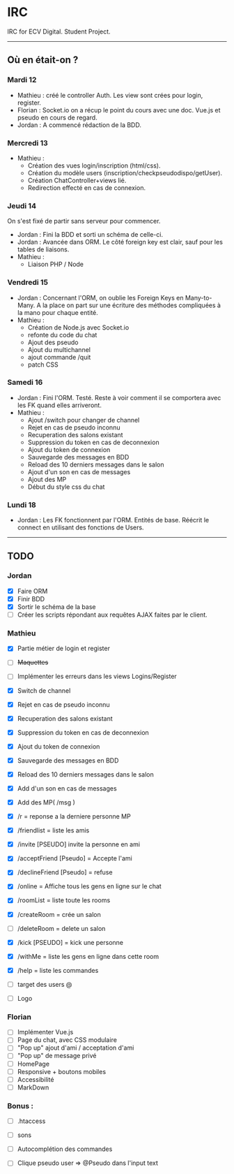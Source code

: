 # IRC
IRC for ECV Digital. Student Project.

--------

## Où en était-on ? 

### Mardi 12
* Mathieu : créé le controller Auth. Les view sont crées pour login, register.
* Florian : Socket.io on a récup le point du cours avec une doc. Vue.js et pseudo en cours de regard.
* Jordan : A commencé rédaction de la BDD. 

### Mercredi 13
* Mathieu : 
    * Création des vues login/inscription (html/css). 
    * Création du modèle users (inscription/checkpseudodispo/getUser). 
    * Création ChatController+views lié. 
    * Redirection effecté en cas de connexion.

### Jeudi 14
On s'est fixé de partir sans serveur pour commencer. 
* Jordan : Fini la BDD et sorti un schéma de celle-ci.
* Jordan : Avancée dans ORM. Le côté foreign key est clair, sauf pour les tables de liaisons.
* Mathieu :
    * Liaison PHP / Node

### Vendredi 15
* Jordan : Concernant l'ORM, on oublie les Foreign Keys en Many-to-Many. A la place on part sur une écriture des méthodes compliquées à la mano pour chaque entité. 
* Mathieu : 
    * Création de Node.js avec Socket.io
    * refonte du code du chat
    * Ajout des pseudo
    * Ajout du multichannel
    * ajout commande /quit
    * patch CSS

### Samedi 16
* Jordan : Fini l'ORM. Testé. Reste à voir comment il se comportera avec les FK quand elles arriveront.
* Mathieu : 
    * Ajout /switch pour changer de channel
    * Rejet en cas de pseudo inconnu
    * Recuperation des salons existant
    * Suppression du token en cas de deconnexion
    * Ajout du token de connexion
    * Sauvegarde des messages en BDD
    * Reload des 10 derniers messages dans le salon 
    * Ajout d'un son en cas de messages
    * Ajout des MP
    * Début du style css du chat

### Lundi 18
* Jordan : Les FK fonctionnent par l'ORM. Entités de base. Réécrit le connect en utilisant des fonctions de Users.

--------------

## TODO

### Jordan
- [x] Faire ORM
- [x] Finir BDD
- [x] Sortir le schéma de la base
- [ ] Créer les scripts répondant aux requêtes AJAX faites par le client.

### Mathieu
- [x] Partie métier de login et register
- [ ] <del>Maquettes</del>
- [ ] Implémenter les erreurs dans les views Logins/Register
- [x] Switch de channel
- [x] Rejet en cas de pseudo inconnu
- [x] Recuperation des salons existant
- [x] Suppression du token en cas de deconnexion
- [x] Ajout du token de connexion
- [x] Sauvegarde des messages en BDD
- [x] Reload des 10 derniers messages dans le salon
- [x] Add d'un son en cas de messages
- [x] Add des MP( /msg )
- [x] /r = reponse a la derniere personne MP 
- [x] /friendlist = liste les amis
- [x] /invite [PSEUDO] invite la personne en ami
- [x] /acceptFriend [Pseudo] = Accepte l'ami
- [x] /declineFriend [Pseudo] = refuse
- [x] /online = Affiche tous les gens en ligne sur le chat
- [x] /roomList = liste toute les rooms
- [x] /createRoom = crée un salon
- [ ] /deleteRoom = delete un salon
- [x] /kick [PSEUDO] = kick une personne 
- [x] /withMe = liste les gens en ligne dans cette room
- [x] /help = liste les commandes
- [ ] target des users @
- [ ] Logo


### Florian
- [ ] Implémenter Vue.js
- [ ] Page du chat, avec CSS modulaire
- [ ] "Pop up" ajout d'ami / acceptation d'ami
- [ ] "Pop up" de message privé
- [ ] HomePage
- [ ] Responsive + boutons mobiles
- [ ] Accessibilité
- [ ] MarkDown

### Bonus :

- [ ] .htaccess
- [ ] sons
- [ ] Autocomplétion des commandes
- [ ] Clique pseudo user => @Pseudo dans l'input text 

